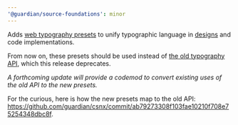 ```yaml
---
'@guardian/source-foundations': minor
---
```


Adds [web typography presets](https://guardian.github.io/storybooks/?path=/story/source-foundations_typography--presets) to unify typographic language in [designs](https://www.theguardian.design/2a1e5182b/p/01555f-typography-presets/b/830670) and code implementations.

From now on, these presets should be used instead of [the old typography API](https://guardian.github.io/storybooks/?path=/docs/source-foundations_typography-api-deprecated--docs), which this release deprecates.

_A forthcoming update will provide a codemod to convert existing uses of the old API to the new presets._

For the curious, here is how the new presets map to the old API: https://github.com/guardian/csnx/commit/ab79273308f103fae10210f708e75254348dbc8f.
